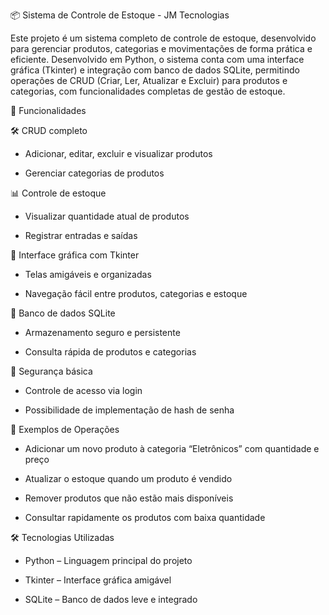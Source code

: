 
📦 Sistema de Controle de Estoque - JM Tecnologias

Este projeto é um sistema completo de controle de estoque, desenvolvido para gerenciar produtos, categorias e movimentações de forma prática e eficiente. Desenvolvido em Python, o sistema conta com uma interface gráfica (Tkinter) e integração com banco de dados SQLite, permitindo operações de CRUD (Criar, Ler, Atualizar e Excluir) para produtos e categorias, com funcionalidades completas de gestão de estoque.

📌 Funcionalidades

🛠 CRUD completo

- Adicionar, editar, excluir e visualizar produtos

- Gerenciar categorias de produtos

📊 Controle de estoque

- Visualizar quantidade atual de produtos

- Registrar entradas e saídas

🎨 Interface gráfica com Tkinter

- Telas amigáveis e organizadas

- Navegação fácil entre produtos, categorias e estoque

💾 Banco de dados SQLite

- Armazenamento seguro e persistente

- Consulta rápida de produtos e categorias

🔐 Segurança básica

- Controle de acesso via login

- Possibilidade de implementação de hash de senha

🧠 Exemplos de Operações

- Adicionar um novo produto à categoria “Eletrônicos” com quantidade e preço

- Atualizar o estoque quando um produto é vendido

- Remover produtos que não estão mais disponíveis

- Consultar rapidamente os produtos com baixa quantidade

🛠 Tecnologias Utilizadas

- Python – Linguagem principal do projeto

- Tkinter – Interface gráfica amigável

- SQLite – Banco de dados leve e integrado


